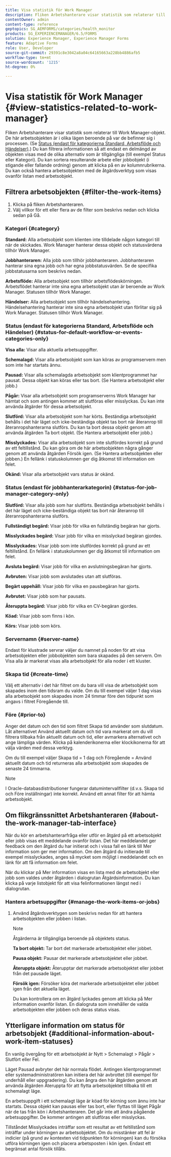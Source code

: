 ```yaml
---
title: Visa statistik för Work Manager
description: Fliken Arbetshanterare visar statistik som relaterar till Work Manager-objekt. Lär dig hur du kan visa och filtrera arbetsobjekten.
contentOwner: admin
content-type: reference
geptopics: SG_AEMFORMS/categories/health_monitor
products: SG_EXPERIENCEMANAGER/6.5/FORMS
solution: Experience Manager, Experience Manager Forms
feature: Adaptive Forms
role: User, Developer
source-git-commit: 29391c8e3042a8a04c64165663a228bb4886afb5
workflow-type: tm+mt
source-wordcount: '1215'
ht-degree: 0%

---
```


# Visa statistik för Work Manager {#view-statistics-related-to-work-manager}

Fliken Arbetshanterare visar statistik som relaterar till Work Manager-objekt. De här arbetsobjekten är i olika lägen beroende på var de befinner sig i processen. (Se [Status (endast för kategorierna Standard, Arbetsflöde och Händelser)](view-statistics-related-manager.md#status-for-default-workflow-or-events-categories-only).) Du kan filtrera informationen så att endast en delmängd av objekten visas med de olika alternativ som är tillgängliga (till exempel Status eller Kategori). Du kan sortera resulterande arbete eller jobbobjekt (i stigande eller fallande ordning) genom att klicka på en av kolumnrubrikerna. Du kan också hantera arbetsobjekten med de åtgärdsverktyg som visas ovanför listan med arbetsobjekt.

## Filtrera arbetsobjekten {#filter-the-work-items}

1. Klicka på fliken Arbetshanteraren.
1. Välj villkor för ett eller flera av de filter som beskrivs nedan och klicka sedan på Gå.

### Kategori {#category}

**Standard:** Alla arbetsobjekt som klienten inte tilldelade någon kategori till när de skickades. Work Manager hanterar dessa objekt och statusvärdena tillhör Work Manager.

**Jobbhanteraren:** Alla jobb som tillhör jobbhanteraren. Jobbhanteraren hanterar sina egna jobb och har egna jobbstatusvärden. Se de specifika jobbstatusarna som beskrivs nedan.

**Arbetsflöde:** Alla arbetsobjekt som tillhör arbetsflödeskörningen. Arbetsflödet hanterar inte sina egna arbetsobjekt utan är beroende av Work Manager. Statusen tillhör Work Manager.

**Händelser:** Alla arbetsobjekt som tillhör händelsehantering. Händelsehantering hanterar inte sina egna arbetsobjekt utan förlitar sig på Work Manager. Statusen tillhör Work Manager.

### Status (endast för kategorierna Standard, Arbetsflöde och Händelser) {#status-for-default-workflow-or-events-categories-only}

**Visa alla:** Visar alla aktuella arbetsuppgifter.

**Schemalagd:** Visar alla arbetsobjekt som kan köras av programservern men som inte har startats ännu.

**Pausad:** Visar alla schemalagda arbetsobjekt som klientprogrammet har pausat. Dessa objekt kan köras eller tas bort. (Se Hantera arbetsobjekt eller jobb.)

**Pågår:** Visar alla arbetsobjekt som programserverns Work Manager har hämtat och som antingen kommer att slutföras eller misslyckas. Du kan inte använda åtgärder för dessa arbetsobjekt.

**Slutförd:** Visar alla arbetsobjekt som har körts. Beständiga arbetsobjekt behålls i det här läget och icke-beständiga objekt tas bort när återanrop till återanropshanterarna slutförs. Du kan ta bort dessa objekt genom att använda åtgärden Ta bort objekt. (Se Hantera arbetsobjekt eller jobb.)

**Misslyckades:** Visar alla arbetsobjekt som inte slutfördes korrekt på grund av ett feltillstånd. Du kan göra om de här arbetsobjekten några gånger genom att använda åtgärden Försök igen. (Se Hantera arbetsobjekten eller jobben.) En fellänk i statuskolumnen ger dig åtkomst till information om felet.

**Okänd:** Visar alla arbetsobjekt vars status är okänd.

### Status (endast för jobbhanterarkategorin) {#status-for-job-manager-category-only}

**Slutförd:** Visar alla jobb som har slutförts. Beständiga arbetsobjekt behålls i det här läget och icke-beständiga objekt tas bort när återanrop till återanropshanterarna slutförs.

**Fullständigt begärd:** Visar jobb för vilka en fullständig begäran har gjorts.

**Misslyckades begärd:** Visar jobb för vilka en misslyckad begäran gjordes.

**Misslyckades:** Visar jobb som inte slutfördes korrekt på grund av ett feltillstånd. En fellänk i statuskolumnen ger dig åtkomst till information om felet.

**Avsluta begärd:** Visar jobb för vilka en avslutningsbegäran har gjorts.

**Avbruten:** Visar jobb som avslutades utan att slutföras.

**Begärt uppehåll:** Visar jobb för vilka en pausbegäran har gjorts.

**Avbrutet:** Visar jobb som har pausats.

**Återuppta begärd:** Visar jobb för vilka en CV-begäran gjordes.

**Köad:** Visar jobb som finns i kön.

**Körs:** Visar jobb som körs.

### Servernamn {#server-name}

Endast för klustrade servrar väljer du namnet på noden för att visa arbetsobjekten eller jobbobjekten som bara skapades på den servern. Om Visa alla är markerat visas alla arbetsobjekt för alla noder i ett kluster.

### Skapa tid {#create-time}

Välj ett alternativ i det här filtret om du bara vill visa de arbetsobjekt som skapades inom den tidsram du valde. Om du till exempel väljer 1 dag visas alla arbetsobjekt som skapades inom 24 timmar före den tidpunkt som angavs i filtret Föregående till.

### Före {#prior-to}

Anger det datum och den tid som filtret Skapa tid använder som slutdatum. Låt alternativet Använd aktuellt datum och tid vara markerat om du vill filtrera tillbaka från aktuellt datum och tid, eller avmarkera alternativet och ange lämpliga värden. Klicka på kalenderikonerna eller klockikonerna för att välja värden med dessa verktyg.

Om du till exempel väljer Skapa tid = 1 dag och Föregående = Använd aktuellt datum och tid returneras alla arbetsobjekt som skapades de senaste 24 timmarna.

>[!NOTE]
>
>I Oracle-databasdistributioner fungerar datumintervallfilter (d.v.s. Skapa tid och Före inställningar) inte korrekt. Använd ett annat filter för att hämta arbetsobjekt.

## Om flikgränssnittet Arbetshanteraren {#about-the-work-manager-tab-interface}

När du kör en arbetshanterarfråga eller utför en åtgärd på ett arbetsobjekt eller jobb visas ett meddelande ovanför listan. Det här meddelandet ger feedback om den åtgärd du har initierat och i vissa fall en länk till Mer information som ger mer information. Om den åtgärd du initierade till exempel misslyckades, anges så mycket som möjligt i meddelandet och en länk för att få information om felet.

När du klickar på Mer information visas en lista med de arbetsobjekt eller jobb som valdes under åtgärden i dialogrutan Åtgärdsinformation. Du kan klicka på varje listobjekt för att visa felinformationen längst ned i dialogrutan.

### Hantera arbetsuppgifter {#manage-the-work-items-or-jobs}

1. Använd åtgärdsverktygen som beskrivs nedan för att hantera arbetsobjekten eller jobben i listan.

   >[!NOTE]
   >
   >Åtgärderna är tillgängliga beroende på objektets status.

   **Ta bort objekt:** Tar bort det markerade arbetsobjektet eller jobbet.

   **Pausa objekt:** Pausar det markerade arbetsobjektet eller jobbet.

   **Återuppta objekt:** Återupptar det markerade arbetsobjektet eller jobbet från det pausade läget.

   **Försök igen:** Försöker köra det markerade arbetsobjektet eller jobbet igen från det aktuella läget.

   Du kan kontrollera om en åtgärd lyckades genom att klicka på Mer information ovanför listan. En dialogruta som innehåller de valda arbetsobjekten eller jobben och deras status visas.

## Ytterligare information om status för arbetsobjekt {#additional-information-about-work-item-statuses}

En vanlig övergång för ett arbetsobjekt är Nytt > Schemalagt > Pågår > Slutfört eller Fel.

Läget Pausad avbryter det här normala flödet. Antingen klientprogrammet eller systemadministratören kan initiera det här avbrottet (till exempel för underhåll eller uppgradering). Du kan ångra den här åtgärden genom att använda åtgärden Återuppta för att flytta arbetsobjektet tillbaka till ett schemalagt läge.

En arbetsuppgift i ett schemalagt läge är köad för körning som ännu inte har startats. Dessa objekt kan pausas eller tas bort, eller flyttas till läget Pågår när de tas från kön i Arbetshanteraren. Det går inte att ändra pågående arbetsuppgifter. De kommer antingen att slutföras eller misslyckas.

Tillståndet Misslyckades inträffar som ett resultat av ett feltillstånd som inträffar under körningen av arbetsobjektet. Om du misstänker att fel är indicier (på grund av kontexten vid tidpunkten för körningen) kan du försöka utföra körningen igen och placera arbetsposten i kön igen. Endast ett begränsat antal försök tillåts.
